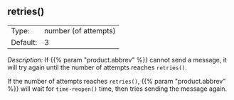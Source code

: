 ---
---
<!-- DISCLAIMER: This file is based on the syslog-ng Open Source Edition documentation https://github.com/balabit/syslog-ng-ose-guides/commit/2f4a52ee61d1ea9ad27cb4f3168b95408fddfdf2 and is used under the terms of The syslog-ng Open Source Edition Documentation License. The file has been modified by Axoflow. -->

## retries()

|          |                      |
| -------- | -------------------- |
| Type:    | number (of attempts) |
| Default: | 3                    |

*Description:* If {{% param "product.abbrev" %}} cannot send a message, it will try again until the number of attempts reaches `retries()`.

If the number of attempts reaches `retries()`, {{% param "product.abbrev" %}} will wait for `time-reopen()` time, then tries sending the message again.

